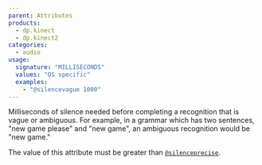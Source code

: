 ```yaml
---
parent: Attributes
products:
  - dp.kinect
  - dp.kinect2
categories:
  - audio
usage:
  signature: "MILLISECONDS"
  values: "OS specific"
  examples:
    - "@silencevague 1000"
---
```


Milliseconds of silence needed before completing a recognition that is
vague or ambiguous. For example, in a grammar which has two sentences,
"new game please" and "new game", an ambiguous recognition would
be "new game."

The value of this attribute must be greater than
[`@silenceprecise`](silenceprecise.md).
